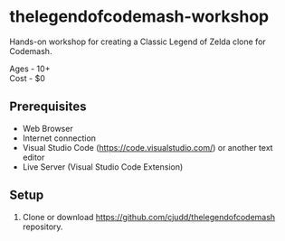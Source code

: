 # thelegendofcodemash-workshop
Hands-on workshop for creating a Classic Legend of Zelda clone for Codemash.

Ages - 10+  
Cost - $0

## Prerequisites

* Web Browser
* Internet connection
* Visual Studio Code (https://code.visualstudio.com/) or another text editor
* Live Server (Visual Studio Code Extension)

## Setup

1. Clone or download https://github.com/cjudd/thelegendofcodemash repository.


